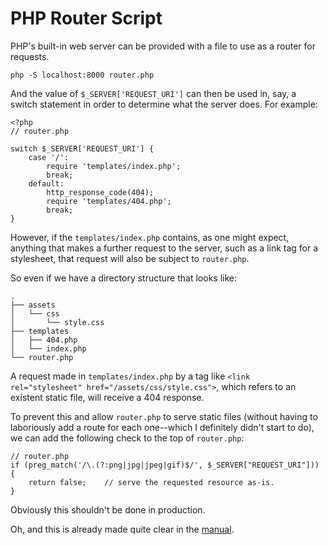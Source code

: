 # PHP Router Script

PHP's built-in web server can be provided with a file to use as a router for requests.

`php -S localhost:8000 router.php`

And the value of `$_SERVER['REQUEST_URI']` can then be used in, say, a switch statement in order to determine what the server does. For example:

```
<?php
// router.php

switch $_SERVER['REQUEST_URI'] {
	case '/':
		require 'templates/index.php';
		break;
	default:
		http_response_code(404);
		require 'templates/404.php';
		break;
}
```

However, if the `templates/index.php` contains, as one might expect, anything that makes a further request to the server, such as a link tag for a stylesheet, that request will also be subject to `router.php`.

So even if we have a directory structure that looks like:

```
.
├── assets
│   └── css
│       └── style.css
├── templates
│   ├── 404.php
│   └── index.php
└── router.php
```

A request made in `templates/index.php` by a tag like `<link rel="stylesheet" href="/assets/css/style.css">`, which refers to an existent static file, will receive a 404 response.

To prevent this and allow `router.php` to serve static files (without having to laboriously add a route for each one--which I definitely didn't start to do), we can add the following check to the top of `router.php`:

```<?php
// router.php
if (preg_match('/\.(?:png|jpg|jpeg|gif)$/', $_SERVER["REQUEST_URI"])) {
    return false;    // serve the requested resource as-is.
}
```

Obviously this shouldn't be done in production.

Oh, and this is already made quite clear in the [manual](https://www.php.net/manual/en/features.commandline.webserver.php).

